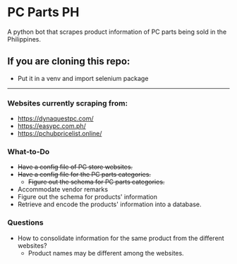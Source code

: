 # PC Parts PH
A python bot that scrapes product information of PC parts being sold in the Philippines.

## If you are cloning this repo:
- Put it in a venv and import selenium package

---

### Websites currently scraping from:
- https://dynaquestpc.com/
- https://easypc.com.ph/
- https://pchubpricelist.online/

### What-to-Do
- ~~Have a config file of PC store websites.~~
- ~~Have a config file for the PC parts categories.~~
    - ~~Figure out the schema for PC parts categories.~~
- Accommodate vendor remarks
- Figure out the schema for products' information
- Retrieve and encode the products' information into a database.

### Questions
- How to consolidate information for the same product from the different websites?
    - Product names may be different among the websites.
